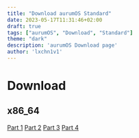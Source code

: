 ```yaml
---
title: "Download aurumOS Standard"
date: 2023-05-17T11:31:46+02:00
draft: true
tags: ["aurumOS", "Download", "Standard"]
theme: "dark"
description: 'aurumOS Download page'
author: 'lxchn1v1'
---
```


# Download
## x86_64
[Part 1](http://lyksoomu.com/1C5MW)
[Part 2](http://lyksoomu.com/1C5N6)
[Part 3](http://lyksoomu.com/1C5NK)
[Part 4](http://lyksoomu.com/1C5NS)
